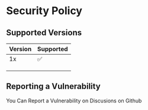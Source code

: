 # Security Policy

## Supported Versions

| Version | Supported          |
| ------- | -------------------|
| 1x      | :white_check_mark: |
|         |                    |
|         |                    |
|         |                    |

## Reporting a Vulnerability

You Can Report a Vulnerability on Discusions on Github
